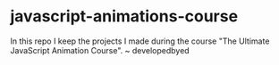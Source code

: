 # javascript-animations-course
In this repo I keep the projects I made during the course "The Ultimate JavaScript Animation Course". ~ developedbyed
